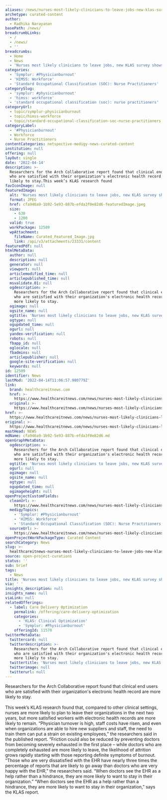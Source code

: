 ```yaml
---
aliases: /news/nurses-most-likely-clinicians-to-leave-jobs-new-klas-survey-shows
archetype: curated-content
author:
  - Radhika Narayanan
basePath: /news/
breadcrumbLinks:
  - /
  - /news/
  - ''
breadcrumbs:
  - Home
  - News
  - 'Nurses most likely clinicians to leave jobs, new KLAS survey shows'
categories:
  - 'Symplur: #Physicianburnout'
  - 'HIMSS: Workforce'
  - 'Standard Occupational Classification (SOC): Nurse Practitioners'
categorySlug:
  - 'symplur: #physicianburnout'
  - 'himss: workforce'
  - 'standard occupational classification (soc): nurse practitioners'
categoryUrl:
  - topic/symplur-physicianburnout
  - topic/himss-workforce
  - topic/standard-occupational-classification-soc-nurse-practitioners
categoryLabel:
  - '#Physicianburnout'
  - Workforce
  - Nurse Practitioners
contentCategories: netspective-medigy-news-curated-content
institution: null
offering: null
layOut: single
date: '2022-04-14'
description: >-
  Researchers for the Arch Collaborative report found that clinical end users
  who are satisfied with their organization's electronic health record are more
  likely to stay.This week’s KLAS research found
favIconImage: null
featuredImage:
  alt: 'Nurses most likely clinicians to leave jobs, new KLAS survey shows'
  format: JPEG
  href: cfa946a9-1b92-5e93-887b-efda3f0e82d6-featuredImage.jpeg
  size:
    - 630
    - 1200
  valid: true
  workPackage: 12509
  wpAttachment:
    fileName: Curated_Featured_Image.jpg
    link: /api/v3/attachments/23331/content
featuredPdf: null
htmlMetaData:
  author: null
  description: null
  generator: null
  viewport: null
  articlemodified_time: null
  articlepublished_time: null
  msvalidate.01: null
  ogdescription: >-
    Researchers for the Arch Collaborative report found that clinical end users
    who are satisfied with their organization's electronic health record are
    more likely to stay.
  ogimage: null
  ogsite_name: null
  ogtitle: 'Nurses most likely clinicians to leave jobs, new KLAS survey shows'
  ogtype: null
  ogupdated_time: null
  ogurl: null
  yandex-verification: null
  robots: null
  fbapp_id: null
  oglocale: null
  fbadmins: null
  articlepublisher: null
  google-site-verification: null
  keywords: null
id: 12509
identifier: News
lastMod: '2022-04-14T11:06:57.980779Z'
link:
  brand: healthcareitnews.com
  href: >-
    https://www.healthcareitnews.com/news/nurses-most-likely-clinicians-leave-jobs-new-klas-survey-shows
  original: >-
    https://www.healthcareitnews.com/news/nurses-most-likely-clinicians-leave-jobs-new-klas-survey-shows
href: >-
  https://www.healthcareitnews.com/news/nurses-most-likely-clinicians-leave-jobs-new-klas-survey-shows
original: >-
  https://www.healthcareitnews.com/news/nurses-most-likely-clinicians-leave-jobs-new-klas-survey-shows
mastHead: NEWS
mdName: cfa946a9-1b92-5e93-887b-efda3f0e82d6.md
openGraphMetaData:
  ogdescription: >-
    Researchers for the Arch Collaborative report found that clinical end users
    who are satisfied with their organization's electronic health record are
    more likely to stay.
  ogtitle: 'Nurses most likely clinicians to leave jobs, new KLAS survey shows'
  ogurl: null
  ogimage: null
  ogsite_name: null
  ogtype: null
  ogupdated_time: null
  ogimageheight: null
openProjectCustomFields:
  cleanUrl: >-
    https://www.healthcareitnews.com/news/nurses-most-likely-clinicians-leave-jobs-new-klas-survey-shows
  medigyTopics:
    - 'Symplur: #Physicianburnout'
    - 'HIMSS: Workforce'
    - 'Standard Occupational Classification (SOC): Nurse Practitioners'
  sourceUrl: >-
    https://www.healthcareitnews.com/news/nurses-most-likely-clinicians-leave-jobs-new-klas-survey-shows
openProjectWorkPackageType: Curated Content
searchCategory: News
slug: >-
  healthcareitnews-nurses-most-likely-clinicians-to-leave-jobs-new-klas-survey-shows
source: open-project-curations
status: ''
sub: brief
tags:
  - News
title: 'Nurses most likely clinicians to leave jobs, new KLAS survey shows'
via: ' '
insights_description: null
insights_name: null
viaLink: null
relatedOfferings:
  - label: Care Delivery Optimization
    permalink: /offering/care-delivery-optimization
    categories:
      - 'KLAS: Clinical Optimization'
      - 'Symplur: #Physicianburnout'
    offeringId: 11570
twitterMetaData:
  twittercard: null
  twitterdescription: >-
    Researchers for the Arch Collaborative report found that clinical end users
    who are satisfied with their organization's electronic health record are
    more likely to stay.
  twittertitle: 'Nurses most likely clinicians to leave jobs, new KLAS survey shows'
  twitterimage: null
  twitterurl: null
---
```

<p>Researchers for the Arch Collaborative report found that clinical end users who are satisfied with their organization's electronic health record are more likely to stay.<br><br>This week’s KLAS research found that, compared to other clinical settings, nurses are more likely to plan to leave their organizations in the next two years, but more satisfied workers with electronic health records are more likely to remain.
“Physician turnover is high, staff costs have risen, and even when organizations are able to hire new suppliers and staff, the need to train them can put a strain on existing employees,” the researchers said in the published report.
“Friction could also be reduced by preventing doctors from becoming severely exhausted in the first place – while doctors who are completely exhausted are more likely to leave, the likelihood of attrition grows rapidly starting with those reporting definite symptoms of burnout.
“Those who are very dissatisfied with the EHR have nearly three times the percentage of reports that are likely to go away than doctors who are very happy with the EHR,” the researchers said.
“When doctors see the EHR as a help rather than a hindrance, they are more likely to want to stay in their organization.”
“When doctors see the EHR as a help rather than a hindrance, they are more likely to want to stay in their organization,” says the KLAS report.</p>